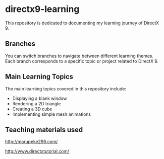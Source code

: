 # directx9-learning

This repository is dedicated to documenting my learning journey of DirectX 9.

## Branches

You can switch branches to navigate between different learning themes. Each branch corresponds to a specific topic or project related to DirectX 9.

## Main Learning Topics

The main learning topics covered in this repository include:

- Displaying a blank window
- Rendering a 2D triangle
- Creating a 3D cube
- Implementing simple mesh animations

## Teaching materials used

http://marupeke296.com/

http://www.directxtutorial.com/
